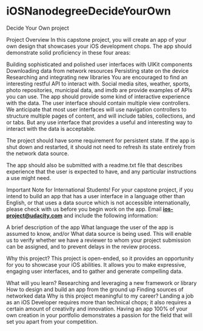 # iOSNanodegreeDecideYourOwn
Decide Your Own project

Project Overview
In this capstone project, you will create an app of your own design that showcases your iOS development chops. The app should demonstrate solid proficiency in these four areas:

Building sophisticated and polished user interfaces with UIKit components
Downloading data from network resources
Persisting state on the device
Researching and integrating new libraries
You are encouraged to find an interesting restful API to interact with. Social media sites, weather, sports, photo repositories, municipal data, and imdb are provide examples of APIs you can use. The app should provide some kind of interactive experience with the data. The user interface should contain multiple view controllers. We anticipate that most user interfaces will use navigation controllers to structure multiple pages of content, and will include tables, collections, and or tabs. But any use interface that provides a useful and interesting way to interact with the data is acceptable.

The project should have some requirement for persistent state. If the app is shut down and restarted, it should not need to refresh its state entirely from the network data source.

The app should also be submitted with a readme.txt file that describes experience that the user is expected to have, and any particular instructions a use might need.

Important Note for International Students!
For your capstone project, if you intend to build an app that has a user interface in a language other than English, or that uses a data source which is not accessible internationally, please check with us before you begin work on the app. Email **ios-project@udacity.com** and include the following information:

A brief description of the app
What language the user of the app is assumed to know, and/or
What data source is being used.
This will enable us to verify whether we have a reviewer to whom your project submission can be assigned, and to prevent delays in the review process.

Why this project?
This project is open-ended, so it provides an opportunity for you to showcase your iOS abilities. It allows you to make expressive, engaging user interfaces, and to gather and generate compelling data.

What will you learn?
Researching and leveraging a new framework or library
How to design and build an app from the ground up
Finding sources of networked data
Why is this project meaningful to my career?
Landing a job as an iOS Developer requires more than technical chops; it also requires a certain amount of creativity and innovation. Having an app 100% of your own creation in your portfolio demonstrates a passion for the field that will set you apart from your competition.
